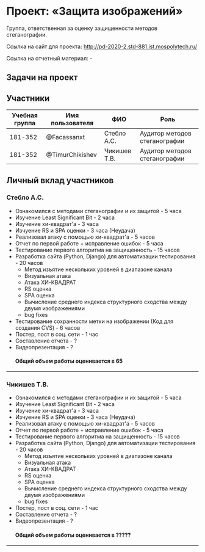 # Проект: «Защита изображений»

Группа, ответственная за оценку защищенности методов стеганографии.

Ссылка на сайт для проекта: http://pd-2020-2.std-881.ist.mospolytech.ru/

Ссылка на отчетный материал: -

## Задачи на проект

## Участники

| Учебная группа | Имя пользователя | ФИО                      | Роль                            |
|----------------|------------------|--------------------------|---------------------------------|
| 181-352        | @Facassanxt      | Стебло А.С.              | Аудитор методов cтеганографии   |
| 181-352        | @TimurChikishev  | Чикишев Т.В.             | Аудитор методов cтеганографии   |

## Личный вклад участников

### Стебло А.С. 
- Ознакомился с методами стеганографии и их защитой - 5 часа
- Изучение Least Significant Bit - 2 часа
- Изучение хи-квадрат'a - 3 часа
- Изчуение RS и SPA оценки - 3 часа (Неудача)
- Реализовал атаку с помощью хи-квадрат'a - 5 часов
- Отчет по первой работе + исправление ошибок - 5 часа
- Тестирование первого алгоритма на защищенность - 15 часов
- Разработка сайта (Python, Django) для автоматизации тестирования - 20 часов 
  - Метод изъятие нескольких уровней в диапазоне канала
  - Визуальная атака
  - Атака ХИ-КВАДРАТ
  - RS оценка
  - SPA оценка
  - Вычисление среднего индекса структурного сходства между двумя изображениями 
  - bug fixes
- Тестирование сохранности метки на изображении (Код для создания CVS) - 6 часов
- Постер, пост в соц. сети - 1 час
- Составление отчета - ?
- Видеопрезентация - ?
####        Общий объем работы оценивается в 65
------------------------------
### Чикишев Т.В.

- Ознакомился с методами стеганографии и их защитой - 5 часа
- Изучение Least Significant Bit - 2 часа
- Изучение хи-квадрат'a - 3 часа
- Изчуение RS и SPA оценки - 3 часа (Неудача)
- Реализовал атаку с помощью хи-квадрат'a - 5 часов
- Отчет по первой работе + исправление ошибок - 5 часа
- Тестирование первого алгоритма на защищенность - 15 часов
- Разработка сайта (Python, Django) для автоматизации тестирования - 20 часов 
  - Метод изъятие нескольких уровней в диапазоне канала
  - Визуальная атака
  - Атака ХИ-КВАДРАТ
  - RS оценка
  - SPA оценка
  - Вычисление среднего индекса структурного сходства между двумя изображениями 
  - bug fixes
- Постер, пост в соц. сети - 1 час
- Составление отчета - ?
- Видеопрезентация - ?
####        Общий объем работы оценивается в ?????
------------------------------
